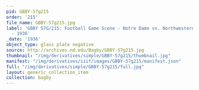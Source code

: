 ```yaml
---
pid: GBBY-57g215
order: '215'
file_name: GBBY-57g215.jpg
label: 'GBBY 57G/215: Football Game Scene - Notre Dame vs. Northwestern (Perfect Play)
  - 1936'
_date: '1936'
object_type: glass plate negative
source: http://archives.nd.edu/Bagby/GBBY-57g215.jpg
thumbnail: "/img/derivatives/simple/GBBY-57g215/thumbnail.jpg"
manifest: "/img/derivatives/iiif/images/GBBY-57g215/manifest.json"
full: "/img/derivatives/simple/GBBY-57g215/full.jpg"
layout: generic_collection_item
collection: bagby
---
```

